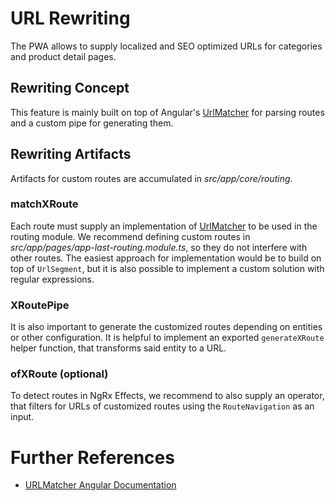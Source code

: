 <!--
kb_concepts
kb_pwa
kb_everyone
kb_sync_latest_only
-->

# URL Rewriting

The PWA allows to supply localized and SEO optimized URLs for categories and product detail pages.

## Rewriting Concept

This feature is mainly built on top of Angular's [UrlMatcher] for parsing routes and a custom pipe for generating them.

## Rewriting Artifacts

Artifacts for custom routes are accumulated in _src/app/core/routing_.

### matchXRoute

Each route must supply an implementation of [UrlMatcher] to be used in the routing module.
We recommend defining custom routes in _src/app/pages/app-last-routing.module.ts_, so they do not interfere with other routes.
The easiest approach for implementation would be to build on top of `UrlSegment`, but it is also possible to implement a custom solution with regular expressions.

### XRoutePipe

It is also important to generate the customized routes depending on entities or other configuration.
It is helpful to implement an exported `generateXRoute` helper function, that transforms said entity to a URL.

### ofXRoute (optional)

To detect routes in NgRx Effects, we recommend to also supply an operator, that filters for URLs of customized routes using the `RouteNavigation` as an input.

# Further References

- [URLMatcher Angular Documentation][urlmatcher]

[urlmatcher]: https://angular.io/api/router/UrlMatcher
